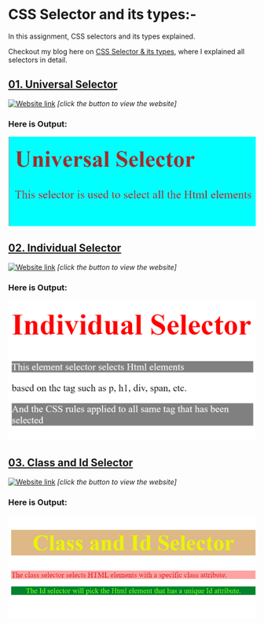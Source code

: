 # CSS Selector and its types:-

In this assignment, CSS selectors and its types explained. 

Checkout my blog here on [CSS Selector & its types](https://ansariyasirarfat.hashnode.dev/css-journey-begins-with-selectors), where I explained all selectors in detail.

## [01. Universal Selector](https://github.com/AnsariYasirArfat/Full-Stack-JavaScript-Bootcamp-2.0/tree/main/PracticeWork/03.%20CSS%20Selector%20%26%20its%20types/01.%20Universal%20selector)
[![Website link](https://img.shields.io/badge/Website-Link-green)](https://universal-selector-in-css.netlify.app/) *[click the button to view the website]* 
### Here is Output:    
![output](01.%20Universal%20selector/output.png)


## [02. Individual Selector ](https://github.com/AnsariYasirArfat/Full-Stack-JavaScript-Bootcamp-2.0/tree/main/PracticeWork/03.%20CSS%20Selector%20%26%20its%20types/02.%20Individual%20Selector)

[![Website link](https://img.shields.io/badge/Website-Link-green)](https://individual-selector-in-css.netlify.app/) *[click the button to view the website]* 
### Here is Output:    
![output](./02.%20Individual%20Selector/output.png)


## [03. Class and Id Selector ](https://github.com/AnsariYasirArfat/Full-Stack-JavaScript-Bootcamp-2.0/tree/main/PracticeWork/03.%20CSS%20Selector%20%26%20its%20types/03.%20Class%20and%20Id%20Selector)
[![Website link](https://img.shields.io/badge/Website-Link-green)](https://class-and-id-selector-in-css.netlify.app/) *[click the button to view the website]* 
### Here is Output:    
![output](./03.%20Class%20and%20Id%20Selector/output.png)


<!-- ## [04. ]()
[![Website link](https://img.shields.io/badge/Website-Link-green)]() *[click the button to view the website]* 
### Here is Output:    
![output]()



## [05. ]()
[![Website link](https://img.shields.io/badge/Website-Link-green)]() *[click the button to view the website]* 
### Here is Output:    
![output]()




## [06. ]()
[![Website link](https://img.shields.io/badge/Website-Link-green)]() *[click the button to view the website]* 
### Here is Output:    
![output]()



## [07. ]()
[![Website link](https://img.shields.io/badge/Website-Link-green)]() *[click the button to view the website]* 
### Here is Output:    
![output]()


## [08. ]()
[![Website link](https://img.shields.io/badge/Website-Link-green)]() *[click the button to view the website]* 
### Here is Output:    
![output]()



## [09. ]()
[![Website link](https://img.shields.io/badge/Website-Link-green)]() *[click the button to view the website]* 
### Here is Output:    
![output]()




## [10. ]()
[![Website link](https://img.shields.io/badge/Website-Link-green)]() *[click the button to view the website]* 
### Here is Output:    
![output]() -->

